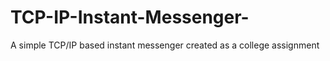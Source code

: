 TCP-IP-Instant-Messenger-
=========================

A simple TCP/IP based instant messenger created as a college assignment
